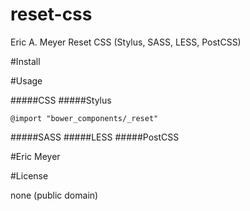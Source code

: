 # reset-css
Eric A. Meyer Reset CSS (Stylus, SASS, LESS, PostCSS)

#Install

#Usage

#####CSS
#####Stylus

`@import "bower_components/_reset"`

#####SASS
#####LESS
#####PostCSS

#Eric Meyer


#License

none (public domain)
